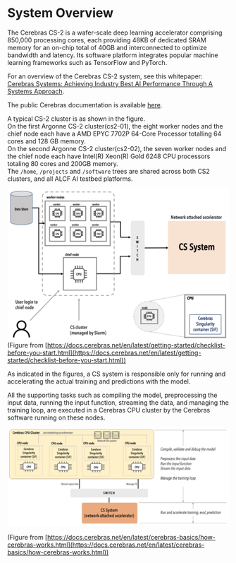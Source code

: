 # System Overview

The Cerebras CS-2 is a wafer-scale deep learning accelerator comprising 850,000 processing cores, each providing 48KB of dedicated SRAM memory for an on-chip total of 40GB and interconnected to optimize bandwidth and latency. Its software platform integrates popular machine learning frameworks such as TensorFlow and PyTorch.

For an overview of the Cerebras CS-2 system, see this whitepaper:<br>
<a href="https://cerebras.net/wp-content/uploads/2021/04/Cerebras-CS-2-Whitepaper.pdf">Cerebras Systems: Achieving Industry Best AI Performance Through A Systems Approach</a>.

The public Cerebras documentation is available [here](https://docs.cerebras.net/en/latest/index.html).

A typical CS-2 cluster is as shown in the figure.<br>
On the first Argonne CS-2 cluster(cs2-01), the eight worker nodes and the chief node each have a AMD EPYC 7702P 64-Core Processor totalling 64 cores and 128 GB memory.<br>
On the second Argonne CS-2 cluster(cs2-02), the seven worker nodes and the chief node each have Intel(R) Xeon(R) Gold 6248 CPU processors totaling 80 cores and 200GB memory.<br>
The `/home`, `/projects` and `/software` trees are shared across both CS2 clusters, and all ALCF AI testbed platforms.

![CS-2 cluster figure](./cs-getting-started.png)
(Figure from
[https://docs.cerebras.net/en/latest/getting-started/checklist-before-you-start.html](https://docs.cerebras.net/en/latest/getting-started/checklist-before-you-start.html))

As indicated in the figures, a CS system is responsible only for running and accelerating the actual training and predictions with the model.

All the supporting tasks such as compiling the model, preprocessing the input data, running the input function, streaming the data, and managing the training loop, are executed in a Cerebras CPU cluster by the Cerebras software running on these nodes.

![Programming model](./compile-vs-run.png)
<!---https://docs.cerebras.net/en/latest/_images/compile-vs-run.png-->
(Figure from [https://docs.cerebras.net/en/latest/cerebras-basics/how-cerebras-works.html](https://docs.cerebras.net/en/latest/cerebras-basics/how-cerebras-works.html))
